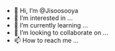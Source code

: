 - 👋 Hi, I’m @Jisoosooya
- 👀 I’m interested in ...
- 🌱 I’m currently learning ...
- 💞️ I’m looking to collaborate on ...
- 📫 How to reach me ...

<!---
Jisoosooya/Jisoosooya is a ✨ special ✨ repository because its `README.md` (this file) appears on your GitHub profile.
You can click the Preview link to take a look at your changes.
--->
